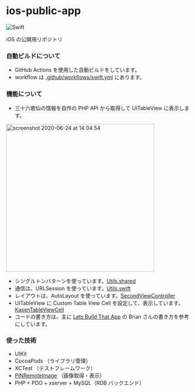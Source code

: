 # ios-public-app

![Swift](https://github.com/amarillons/ios-public-app/workflows/Swift/badge.svg)

iOS の公開用リポジトリ

### 自動ビルドについて

- GitHub Actions を使用した自動ビルドをしています。
- workflow は [.github/workflows/swift.yml](https://github.com/amarillons/ios-public-app/blob/develop/.github/workflows/swift.yml) にあります。

### 機能について

- 三十六歌仙の情報を自作の PHP API から取得して UITableView に表示します。

<img width="402" alt="screenshot 2020-06-24 at 14 04 54" src="https://user-images.githubusercontent.com/2384963/85505550-89cc3f80-b629-11ea-933d-a58265da05c0.png">

- シングルトンパターンを使っています。[Utils.shared](https://github.com/amarillons/ios-public-app/blob/e50023d6ab918837d2c99b4208fa6437091d72cc/sampl/Utils.swift#L16)
- 通信は、URLSession を使っています。[Utils.swift](https://github.com/amarillons/ios-public-app/blob/e50023d6ab918837d2c99b4208fa6437091d72cc/sampl/Utils.swift#L29)
- レイアウトは、AutoLayout を使っています。[SecondViewController](https://github.com/amarillons/ios-public-app/blob/e50023d6ab918837d2c99b4208fa6437091d72cc/sampl/Controllers/SecondViewController.swift#L31)
- UITableView に Custom Table View Cell を設定して、表示しています。
[KasenTableViewCell](https://github.com/amarillons/ios-public-app/blob/e50023d6ab918837d2c99b4208fa6437091d72cc/sampl/Controllers/SecondViewController%2BUITableViewDelegate%2BUITableViewDataSource.swift#L29)
- コードの書き方は、主に [Lets Build That App](https://www.youtube.com/channel/UCuP2vJ6kRutQBfRmdcI92mA) の Brian さんの書き方を参考にしています。

### 使った技術

- UIKit 
- CocoaPods （ライブラリ管理）
- XCTest （テストフレームワーク）
- [PINRemoteImage](https://github.com/pinterest/PINRemoteImage) （画像取得・表示）
- PHP + PDO + xserver + MySQL（RDB バックエンド）
